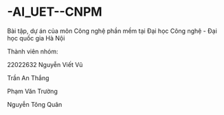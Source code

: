 # -AI_UET--CNPM
Bài tập, dự án của môn Công nghệ phần mềm tại Đại học Công nghệ - Đại học quốc gia Hà Nội

Thành viên nhóm:

22022632 Nguyễn Viết Vũ

Trần An Thắng

Phạm Văn Trường

Nguyễn Tông Quân
